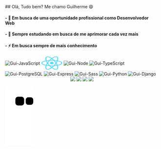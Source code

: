 <body background="white">
## Olá, Tudo bem? Me chamo Guilherme 😄

#### - 💼 Em busca de uma oportunidade profissional como Desenvolvedor Web
#### - 💬 Sempre estudando em busca de me aprimorar cada vez mais
#### - ⚡ Em busca sempre de mais conhecimento 

<div>
  <img align="center" alt="Gui-JavaScript" height="50" width="70" src="https://cdn.jsdelivr.net/gh/devicons/devicon/icons/javascript/javascript-plain.svg">
  <img align="center" alt="Gui-React" height="50" width="70" src="https://raw.githubusercontent.com/devicons/devicon/master/icons/react/react-original.svg">
  <img align="center" alt="Gui-Node" height="50" width="70" src="https://cdn.jsdelivr.net/gh/devicons/devicon/icons/nodejs/nodejs-original.svg">
  <img align="center" alt="Gui-TypeScript" height="50" width="70" src="https://cdn.jsdelivr.net/gh/devicons/devicon/icons/typescript/typescript-original.svg">
  <img align="center" alt="Gui-PostgreSQL" height="50" width="70" src="https://cdn.jsdelivr.net/gh/devicons/devicon/icons/postgresql/postgresql-original.svg">
  <img align="center" alt="Gui-Express" height="50" width="70" src="https://cdn.jsdelivr.net/gh/devicons/devicon/icons/express/express-original.svg">
  <img align="center" alt="Gui-Sass" height="50" width="70" src="https://cdn.jsdelivr.net/gh/devicons/devicon/icons/sass/sass-original.svg">
  <img align="center" alt="Gui-Python" height="50" width="70" src="https://cdn.jsdelivr.net/gh/devicons/devicon/icons/python/python-original.svg">
  <img align="center" alt="Gui-Django" height="50" width="70" src="https://cdn.jsdelivr.net/gh/devicons/devicon/icons/django/django-plain-wordmark.svg">
</div>
 

<div align="center">
  <a href ="mailto:2003silvagui@gmail.com"><img src="https://img.shields.io/badge/-Gmail-%23333?style=for-the-badge&logo=gmail&logoColor=white" target="_blank"></a>
  <a href="https://www.linkedin.com/in/guilhermesilvafernandes/" target="_blank"><img src="https://img.shields.io/badge/-LinkedIn-%230077B5?style=for-the-badge&logo=linkedin&logoColor=white" target="_blank"></a>
  <a href="https://www.instagram.com/gui_silvafer" target="_blank"><img src="https://img.shields.io/badge/-Instagram-%23E4405F?style=for-the-badge&logo=instagram&logoColor=white" target="_blank"></a>
  <a href="https://contate.me/guisilvadev" target="_blank"><img src="https://img.shields.io/badge/WhatsApp-25D366?style=for-the-badge&logo=whatsapp&logoColor=white"></a>
</div>

![snake gif](https://github.com/guisilva19/guisilva19/blob/output/github-contribution-grid-snake.svg)
 <body/>
